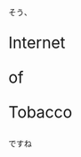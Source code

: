 そう、

<p class="fragment" style="font-size:200%">Internet</p>

<p class="fragment" style="font-size:200%">of</p>

<p class="fragment" style="font-size:200%">Tobacco</p>

<p class="fragment">
ですね
</p>
